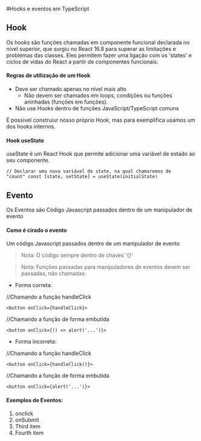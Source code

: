 #Hooks e eventos em TypeScript

## Hook

 Os hooks são funções chamadas em componente funcional declarada no nível superior, que surgiu no React 16.8 para superar as limitações e problemas das classes. 
 Eles permitem fazer uma ligação com os 'states' e ciclos de vidas do React a partir de componentes funcionais.
 
 #### Regras de utilização de um Hook
 - Deve ser chamado apenas no nível mais alto
    - Não devem ser chamados em loops, condições ou funções aninhadas (funções em funções).
 - Não use Hooks dentro de funções JavaScript/TypeScript comuns
 
 É possivel construiur nosso próprio Hook, mas para exemplifica usamos um dos hooks internos.
 
 #### Hook useState
 
 useState é um React Hook que permite adicionar uma variável de estado ao seu componente.

 <code>// Declarar uma nova variável de state, na qual chamaremos de "count"
  const [state, setState] = useState(initialState)
</code> 
  

## Evento

Os Eventos são Código Javascript passados dentro de um manipulador de evento

#### Como é cirado o evento

Um código Javascript passados dentro de um manipulador de evento

> Nota: O código sempre dentro de chaves '{}'
  
> Nota: Funções passadas para manipuladores de eventos devem ser passadas, não chamadas. 
- Forma correta:

//Chamando a função handleClick
    
    <button onClick={handleClick}>
  
//Chamando a função de forma embutida
  
    <button onClick={() => alert('...')}>

- Forma incorreta:
  
//Chamando a função handleClick
    
    <button onClick={handleClick()}>
  
//Chamando a função de forma embutida
  
    <button onClick={alert('...')}>
      
#### Exemplos de Eventos:
      
1. onclick
2. onSubmit
3. Third item
4. Fourth item

